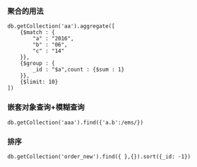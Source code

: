 ### 聚合的用法
```
db.getCollection('aa').aggregate([
    {$match : {
        "a" : "2016",
        "b" : "06",
        "c" : "14"
    }},
    {$group : {
        _id : "$a",count : {$sum : 1}
    }},
    {$limit: 10}
])
```

### 嵌套对象查询+模糊查询
```
db.getCollection('aaa').find({'a.b':/ems/})
```

### 排序

```
db.getCollection('order_new').find({ },{}).sort({_id: -1})
```





